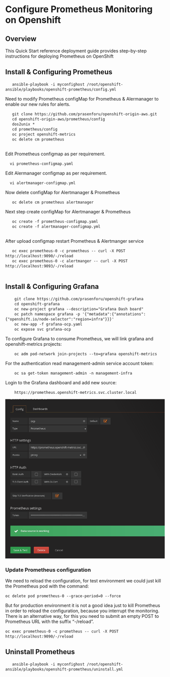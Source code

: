 # Configure Prometheus Monitoring on Openshift

## Overview
This Quick Start reference deployment guide provides step-by-step instructions for deploying Prometheus on OpenShift 

## Install & Configuring Prometheus

 ```
    ansible-playbook -i myconfighost /root/openshift-ansible/playbooks/openshift-prometheus/config.yml
 ```
Need to modify Prometheus configMap for Prometheus & Alermanager to enable our new rules for alerts. 

```
   git clone https://github.com/prasenforu/openshift-origin-aws.git
   cd openshift-origin-aws/prometheus/config
   dos2unix *
   cd prometheus/config
   oc project openshift-metrics
   oc delete cm prometheus
   
```

Edit Prometheus configmap as per requirement.

```
  vi prometheus-configmap.yaml
```

Edit Alermanager configmap as per requirement.

```
  vi alertmanager-configmap.yml
```

Now delete configMap for Alertmanager & Prometheus

```
   oc delete cm prometheus alertmanager
```

Next step create configMap for Alertmanager & Prometheus

```
   oc create -f prometheus-configmap.yaml
   oc create -f alertmanager-configmap.yml
   
```

After upload configmap restart Prometheus & Alertmanger service
```
   oc exec prometheus-0 -c prometheus -- curl -X POST http://localhost:9090/-/reload
   oc exec prometheus-0 -c alertmanger -- curl -X POST http://localhost:9093/-/reload
   
```

## Install & Configuring Grafana

```
    git clone https://github.com/prasenforu/openshift-grafana
    cd openshift-grafana
    oc new-project grafana --description="Grafana Dash board"
    oc patch namespace grafana -p '{"metadata":{"annotations":{"openshift.io/node-selector":"region=infra"}}}'
    oc new-app -f grafana-ocp.yaml
    oc expose svc grafana-ocp
```

To configure Grafana to consume Prometheus, we will link grafana and openshift-metrics projects:
```
    oc adm pod-network join-projects --to=grafana openshift-metrics
```
For the authentication read management-admin service account token:
```
    oc sa get-token management-admin -n management-infra
```
Login to the Grafana dashboard and add new source:
```
    https://prometheus.openshift-metrics.svc.cluster.local
```
<p align="center">
  <img src="https://github.com/prasenforu/openshift-origin-aws/blob/master/prometheus/grafana-datasrote.png">
</p>

### Update Prometheus configuration

We need to reload the configuration, for test environment we could just kill the Prometheus pod with the command:

```
oc delete pod prometheus-0 --grace-period=0 --force
```

But for production environment it is not a good idea just to kill Prometheus in order to reload the configuration, because you interrupt the monitoring. There is an alternative way, for this you need to submit an empty POST to Prometheus URL with the suffix “-/reload”. 

```
oc exec prometheus-0 -c prometheus -- curl -X POST http://localhost:9090/-/reload
```
## Uninstall Prometheus

 ```
    ansible-playbook -i myconfighost /root/openshift-ansible/playbooks/openshift-prometheus/uninstall.yml
 ```
